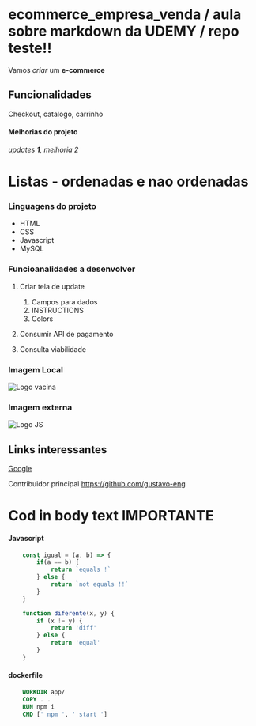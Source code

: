 # ecommerce_empresa_venda / aula sobre markdown da UDEMY / repo teste!!

Vamos *criar* um **e-commerce** 

## Funcionalidades 

Checkout, catalogo, carrinho 

#### Melhorias do projeto 

 _updates **1**, melhoria 2_


# Listas - ordenadas e nao ordenadas 

### Linguagens do projeto 

* HTML 
* CSS
* Javascript 
* MySQL 

### Funcioanalidades a desenvolver 

1. Criar tela de update 
    1. Campos para dados 
    2. INSTRUCTIONS   
    3. Colors 

2. Consumir API de pagamento 

3. Consulta viabilidade 


### Imagem Local 

![Logo vacina](ecommerce\img\siringa.png)



### Imagem externa 

![Logo JS](https://cdn.jsdelivr.net/gh/devicons/devicon/icons/javascript/javascript-original.svg)



## Links interessantes 

[Google](https://www.google.com)

Contribuidor principal https://github.com/gustavo-eng


# Cod in body text IMPORTANTE 
#### Javascript 

```javascript
    const igual = (a, b) => {
        if(a == b) {
            return `equals !`
        } else {
            return `not equals !!`
        }
    }

    function diferente(x, y) {
        if (x != y) {
            return 'diff'
        } else {
            return 'equal'
        }
    }
```
#### dockerfile 

```dockerfile
    WORKDIR app/ 
    COPY . .  
    RUN npm i
    CMD [' npm ', ' start ']
```



 






















